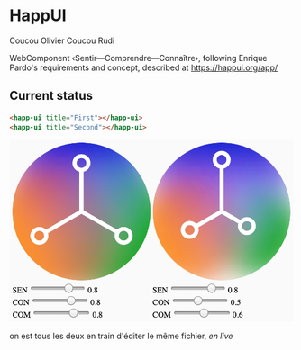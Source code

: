 # HappUI

Coucou Olivier
Coucou Rudi

WebComponent ‹Sentir—Comprendre—Connaître›, following Enrique Pardo's requirements and concept, described at https://happui.org/app/

## Current status

```html
<happ-ui title="First"></happ-ui>
<happ-ui title="Second"></happ-ui>
```

![Two sample ‹happ-ui› web components](docs/happ-ui-components-sample.png)

on est tous les deux en train d'éditer le même fichier, _en live_